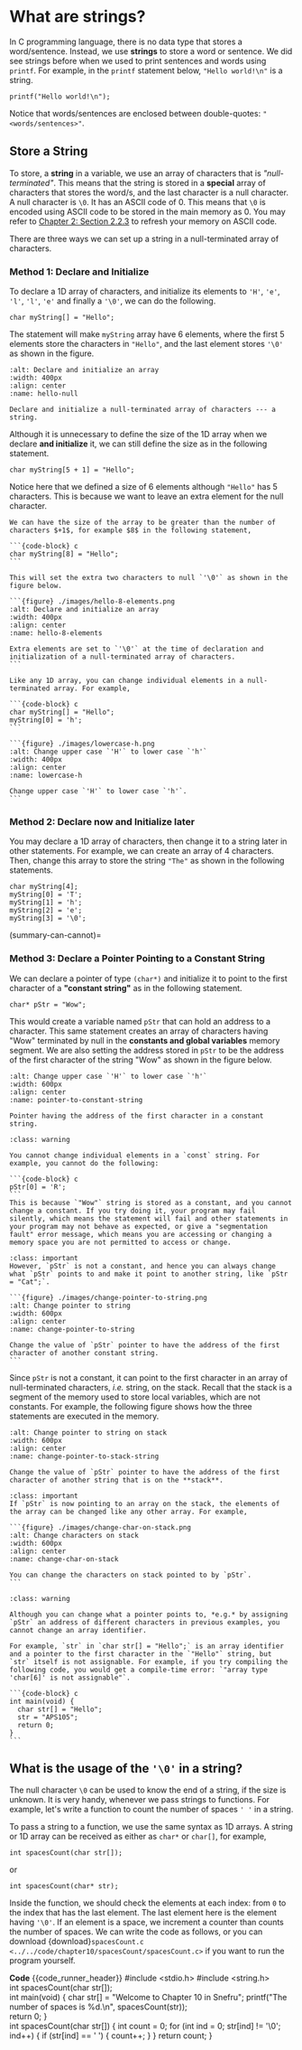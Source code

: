 # What are strings?

In C programming language, there is no data type that stores a word/sentence. Instead, we use **strings** to store a word or sentence. We did see strings before when we used to print sentences and words using `printf`. For example, in the `printf` statement below, `"Hello world!\n"` is a string.

```{code-block} c
printf("Hello world!\n");
```

Notice that words/sentences are enclosed between double-quotes: `"<words/sentences>"`.

## Store a String

To store, a **string** in a variable, we use an array of characters that is *"null-terminated"*. This means that the string is stored in a **special** array of characters that stores the word/s, and the last character is a null character. A null character is `\0`. It has an ASCII code of $0$. This means that `\0` is encoded using ASCII code to be stored in the main memory as $0$. You may refer to [Chapter 2: Section 2.2.3](characters-ascii) to refresh your memory on ASCII code. 

There are three ways we can set up a string in a null-terminated array of characters.

### Method 1: Declare and Initialize

To declare a 1D array of characters, and initialize its elements to `'H'`, `'e'`, `'l'`, `'l'`, `'e'` and finally a `'\0'`, we can do the following.

```{code-block} c
char myString[] = "Hello";
```

The statement will make `myString` array have $6$ elements, where the first $5$ elements store the characters in `"Hello"`, and the last element stores `'\0'` as shown in the figure.

```{figure} ./images/hello-null.png
:alt: Declare and initialize an array
:width: 400px
:align: center
:name: hello-null

Declare and initialize a null-terminated array of characters --- a string.
```

Although it is unnecessary to define the size of the 1D array when we declare **and initialize** it, we can still define the size as in the following statement.

```{code-block} c
char myString[5 + 1] = "Hello";
```

Notice here that we defined a size of $6$ elements although `"Hello"` has $5$ characters. This is because we want to leave an extra element for the null character.

````{note}
We can have the size of the array to be greater than the number of characters $+1$, for example $8$ in the following statement,  

```{code-block} c
char myString[8] = "Hello";
```

This will set the extra two characters to null `'\0'` as shown in the figure below.

```{figure} ./images/hello-8-elements.png
:alt: Declare and initialize an array
:width: 400px
:align: center
:name: hello-8-elements

Extra elements are set to `'\0'` at the time of declaration and initialization of a null-terminated array of characters.
```

````

````{important} 
Like any 1D array, you can change individual elements in a null-terminated array. For example,

```{code-block} c
char myString[] = "Hello";
myString[0] = 'h';
```

```{figure} ./images/lowercase-h.png
:alt: Change upper case `'H'` to lower case `'h'`
:width: 400px
:align: center
:name: lowercase-h

Change upper case `'H'` to lower case `'h'`.
```
````

### Method 2: Declare now and Initialize later

You may declare a 1D array of characters, then change it to a string later in other statements. For example, we can create an array of 4 characters. Then, change this array to store the string `"The"` as shown in the following statements.

```{code-block} c
char myString[4];
myString[0] = 'T';
myString[1] = 'h';
myString[2] = 'e';
myString[3] = '\0';
```

(summary-can-cannot)=
### Method 3: Declare a Pointer Pointing to a Constant String

We can declare a pointer of type `(char*)` and initialize it to point to the first character of a **"constant string"** as in the following statement.

```{code-block} c
char* pStr = "Wow";
```

This would create a variable named `pStr` that can hold an address to a character. This same statement creates an array of characters having "Wow" terminated by null in the **constants and global variables** memory segment. We are also setting the address stored in `pStr` to be the address of the first character of the string "Wow" as shown in the figure below.

```{figure} ./images/pointer-to-const-string.png
:alt: Change upper case `'H'` to lower case `'h'`
:width: 600px
:align: center
:name: pointer-to-constant-string

Pointer having the address of the first character in a constant string.
```

````{admonition} Cannot Change Individual Elements
:class: warning

You cannot change individual elements in a `const` string. For example, you cannot do the following:

```{code-block} c
pStr[0] = 'R';
```
This is because `"Wow"` string is stored as a constant, and you cannot change a constant. If you try doing it, your program may fail silently, which means the statement will fail and other statements in your program may not behave as expected, or give a "segmentation fault" error message, which means you are accessing or changing a memory space you are not permitted to access or change.

````

````{admonition} Can change the value of the pointer
:class: important
However, `pStr` is not a constant, and hence you can always change what `pStr` points to and make it point to another string, like `pStr = "Cat";`.

```{figure} ./images/change-pointer-to-string.png
:alt: Change pointer to string
:width: 600px
:align: center
:name: change-pointer-to-string

Change the value of `pStr` pointer to have the address of the first character of another constant string.
```
````

Since `pStr` is not a constant, it can point to the first character in an array of null-terminated characters, *i.e.* string, on the stack. Recall that the stack is a segment of the memory used to store local variables, which are not constants. For example, the following figure shows how the three statements are executed in the memory.

```{figure} ./images/change-pointer-to-stack-str.png
:alt: Change pointer to string on stack
:width: 600px
:align: center
:name: change-pointer-to-stack-string

Change the value of `pStr` pointer to have the address of the first character of another string that is on the **stack**.
```

````{admonition} Can access/change characters on the stack
:class: important
If `pStr` is now pointing to an array on the stack, the elements of the array can be changed like any other array. For example,

```{figure} ./images/change-char-on-stack.png
:alt: Change characters on stack
:width: 600px
:align: center
:name: change-char-on-stack

You can change the characters on stack pointed to by `pStr`.
```

````

````{admonition} Cannot change the array identifier
:class: warning

Although you can change what a pointer points to, *e.g.* by assigning `pStr` an address of different characters in previous examples, you cannot change an array identifier.

For example, `str` in `char str[] = "Hello";` is an array identifier and a pointer to the first character in the `"Hello"` string, but `str` itself is not assignable. For example, if you try compiling the following code, you would get a compile-time error: `"array type 'char[6]' is not assignable"`.

```{code-block} c
int main(void) {
  char str[] = "Hello";
  str = "APS105";
  return 0;
}
```

````


## What is the usage of the `'\0'` in a string?

The null character `\0` can be used to know the end of a string, if the size is unknown. It is very handy, whenever we pass strings to functions. For example, let's write a function to count the number of spaces `' '` in a string.

To pass a string to a function, we use the same syntax as 1D arrays. A string or 1D array can be received as either as `char*` or `char[]`, for example,

```{code-block} c
int spacesCount(char str[]);
```

or

```{code-block} c
int spacesCount(char* str);
```

Inside the function, we should check the elements at each index: from `0` to the index that has the last element. The last element here is the element having `'\0'`. If an element is a space, we increment a counter than counts the number of spaces. We can write the code as follows, or you can download {download}`spacesCount.c <../../code/chapter10/spacesCount/spacesCount.c>` if you want to run the program yourself.

**Code**
{{code_runner_header}}
<code-runner pre language="c" output="The number of spaces is 5." >
#include &lt;stdio.h&gt;
#include &lt;string.h&gt;
<br>
int spacesCount(char str[]);
<br>
int main(void) {
  char str[] = "Welcome to Chapter 10 in Snefru";
  printf("The number of spaces is %d.\n", spacesCount(str));
<br>
  return 0;
}
<br>
int spacesCount(char str[]) {
  int count = 0;
  for (int ind = 0; str[ind] != '\0'; ind++) {
    if (str[ind] == ' ') {
      count++;
    }
  }
  return count;
}
</code-runner>



